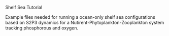Shelf Sea Tutorial

Example files needed for running a ocean-only shelf sea configurations based on S2P3 dynamics for a Nutirent-Phytoplankton-Zooplankton system tracking phosphorous and oxygen.
